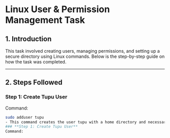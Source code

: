# Linux User & Permission Management Task  

## **1. Introduction**  
This task involved creating users, managing permissions, and setting up a secure directory using Linux commands. Below is the step-by-step guide on how the task was completed.  

---

## **2. Steps Followed**  

### **Step 1: Create Tupu User**  
Command:  
```bash
sudo adduser tupu
- This command creates the user tupu with a home directory and necessary configurations.
### **Step 1: Create Tupu User**  
Command: 
 
